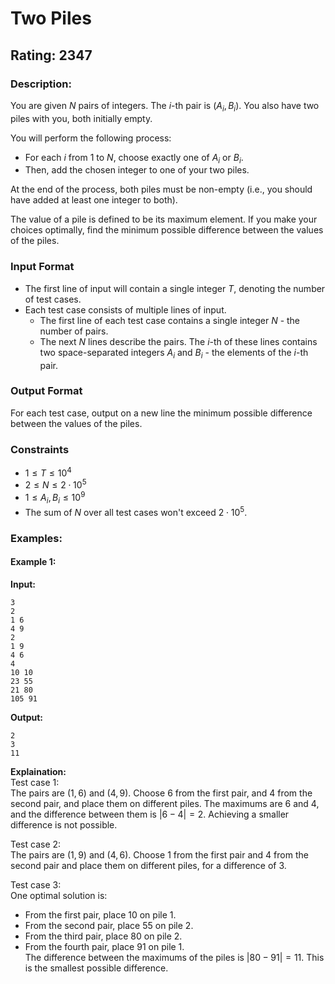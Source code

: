 # Two Piles
## Rating: 2347
### Description:
You are given $N$ pairs of integers. The $i$-th pair is $(A_i, B_i)$.
You also have two piles with you, both initially empty.

You will perform the following process:

* For each $i$ from $1$ to $N$, choose exactly one of $A_i$ or $B_i$.
* Then, add the chosen integer to one of your two piles.

At the end of the process, both piles must be non-empty (i.e., you should have added at least one integer to both).

The value of a pile is defined to be its maximum element.
If you make your choices optimally, find the minimum possible difference between the values of the piles.

### Input Format

* The first line of input will contain a single integer $T$, denoting the number of test cases.
* Each test case consists of multiple lines of input.
    * The first line of each test case contains a single integer $N$ - the number of pairs.
    * The next $N$ lines describe the pairs. The $i$-th of these lines contains two space-separated integers $A_i$ and $B_i$ - the elements of the $i$-th pair.

### Output Format

For each test case, output on a new line the minimum possible difference between the values of the piles.

### Constraints

*   $1 \le T \le 10^{4}$
*   $2 \le N \le 2 \cdot 10^{5}$
*   $1 \le A_{i}, B_{i} \le 10^{9}$
*   The sum of $N$ over all test cases won't exceed $2 \cdot 10^{5}$.

### Examples:
#### Example 1:
**Input:**
```
3
2
1 6
4 9
2
1 9
4 6
4
10 10
23 55
21 80
105 91
```
**Output:**
```
2
3
11
```
**Explaination:**  
Test case 1:  
The pairs are $(1, 6)$ and $(4, 9)$.
Choose $6$ from the first pair, and $4$ from the second pair, and place them on different piles.
The maximums are $6$ and $4$, and the difference between them is $|6 - 4| = 2$.
Achieving a smaller difference is not possible.

Test case 2:  
The pairs are $(1, 9)$ and $(4, 6)$.
Choose $1$ from the first pair and $4$ from the second pair and place them on different piles, for a difference of $3$.

Test case 3:  
One optimal solution is:
- From the first pair, place $10$ on pile 1.
- From the second pair, place $55$ on pile 2.
- From the third pair, place $80$ on pile 2.
- From the fourth pair, place $91$ on pile 1.  
The difference between the maximums of the piles is $|80 - 91| = 11$. This is the smallest possible difference.